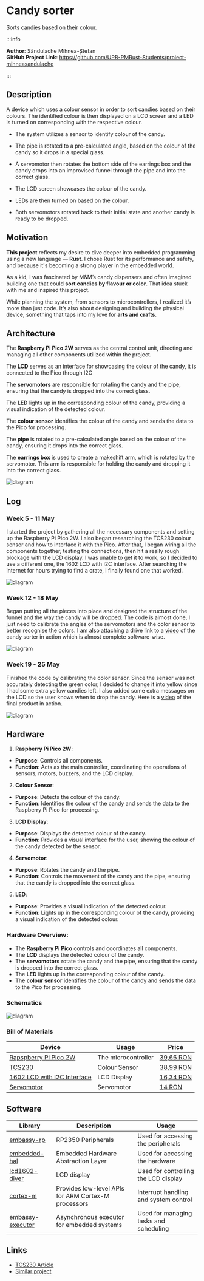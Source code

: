 # Candy sorter
Sorts candies based on their colour.

:::info 

**Author**: Sândulache Mihnea-Ștefan \
**GitHub Project Link**: https://github.com/UPB-PMRust-Students/proiect-mihneasandulache

:::

## Description

A device which uses a colour sensor in order to sort
candies based on their colours. The identified colour
is then displayed on a LCD screen and a LED is turned on
corresponding with the respective colour.


+ The system utilizes a sensor to identify colour of the candy.

+ The pipe is rotated to a pre-calculated angle, based on the colour of the candy so it drops in a special glass.

+ A servomotor then rotates the bottom side of the earrings box and the candy drops into an improvised funnel through the pipe and into the correct glass.

+ The LCD screen showcases the colour of the candy.

+ LEDs are then turned on based on the colour.

+ Both servomotors rotated back to their initial state and another candy is ready to be dropped.


## Motivation

**This project** reflects my desire to dive deeper into embedded programming using a new language — **Rust**. I chose Rust for its performance and safety, and because it's becoming a strong player in the embedded world.

As a kid, I was fascinated by M&M’s candy dispensers and often imagined building one that could **sort candies by flavour or color**. That idea stuck with me and inspired this project.

While planning the system, from sensors to microcontrollers,  I realized it’s more than just code. It’s also about designing and building the physical device, something that taps into my love for **arts and crafts**.

## Architecture 
The **Raspberry Pi Pico 2W** serves as the central control unit, directing and managing all other components utilized within the project.

The **LCD** serves as an interface for showcasing the colour of the candy, it is connected to the Pico through I2C

The **servomotors** are responsible for rotating the candy and the pipe, ensuring that the candy is dropped into the correct glass.

The **LED** lights up in the corresponding colour of the candy, providing a visual indication of the detected colour. 

The **colour sensor** identifies the colour of the candy and sends the data to the Pico for processing.

The **pipe** is rotated to a pre-calculated angle based on the colour of the candy, ensuring it drops into the correct glass.

The **earrings box** is used to create a makeshift arm, which is rotated by the servomotor. This arm is responsible for holding the candy and dropping it into the correct glass.

![diagram](components.webp)



## Log

<!-- write every week your progress here -->

### Week 5 - 11 May

I started the project by gathering all the necessary components and setting up the Raspberry Pi Pico 2W. I also began researching the TCS230 colour sensor and how to interface it with the Pico. After that, I began wiring all the components together, testing the connections, then hit a really rough blockage with the LCD display. I was unable to get it to work, so I decided to use a different one, the 1602 LCD with I2C interface. After searching the internet for hours trying to find a crate, I finally found one that worked.

![diagram](Real_wiring.webp)


### Week 12 - 18 May

Began putting all the pieces into place and designed the structure of the funnel and the way the candy will be dropped. The code is almost done, I just need to calibrate the angles of the servomotors and the color sensor to better recognise the colors. I am also attaching a drive link to a [video](https://drive.google.com/file/d/10OZsfYCC7r9oA9sq6YKw8RO7cOUaYR02/view?usp=sharing) of the candy sorter in action which is almost complete software-wise.

![diagram](Real_wiring2.webp)

### Week 19 - 25 May

Finished the code by calibrating the color sensor. Since the sensor was not accurately detecting the green color, I decided to change it into yellow since I had some extra yellow candies left. I also added some extra messages on the LCD so the user knows when to drop the candy. Here is a [video](https://drive.google.com/file/d/1kdtDkNmV4OftlH76OdGOdWxUx6d_tafh/view?usp=sharing) of the final product in action.

![diagram](Final_project.webp)
 

## Hardware

1. **Raspberry Pi Pico 2W**:
- **Purpose**: Controls all components.
- **Function**: Acts as the main controller, coordinating the operations of sensors, motors, buzzers, and the LCD display.

2. **Colour Sensor**:
- **Purpose**: Detects the colour of the candy.
- **Function**: Identifies the colour of the candy and sends the data to the Raspberry Pi Pico for processing.

3. **LCD Display**:
- **Purpose**: Displays the detected colour of the candy.
- **Function**: Provides a visual interface for the user, showing the colour of the candy detected by the sensor.

4. **Servomotor**:
- **Purpose**: Rotates the candy and the pipe.
- **Function**: Controls the movement of the candy and the pipe, ensuring that the candy is dropped into the correct glass.

5. **LED**:
- **Purpose**: Provides a visual indication of the detected colour.
- **Function**: Lights up in the corresponding colour of the candy, providing a visual indication of the detected colour.

### Hardware Overview:
- The **Raspberry Pi Pico** controls and coordinates all components.
- The **LCD** displays the detected colour of the candy.
- The **servomotors** rotate the candy and the pipe, ensuring that the candy is dropped into the correct glass.
- The **LED** lights up in the corresponding colour of the candy.
- The **colour sensor** identifies the colour of the candy and sends the data to the Pico for processing.





### Schematics
![diagram](KiCad.svg)

### Bill of Materials

<!-- Fill out this table with all the hardware components that you might need.

The format is 
```
| [Device](link://to/device) | This is used ... | [price](link://to/store) |

```

-->

| Device | Usage | Price |
|--------|--------|-------|
| [Rapspberry Pi Pico 2W](https://datasheets.raspberrypi.com/picow/pico-2-w-datasheet.pdf) | The microcontroller | [39,66 RON](https://www.optimusdigital.ro/en/raspberry-pi-boards/13327-raspberry-pi-pico-2-w.html?search_query=raspberry+pi+pico+2&results=36) |
| [TCS230](https://www.alldatasheet.com/view.jsp?Searchword=Tcs230%20datasheet&gad_source=1&gbraid=0AAAAADcdDU8NxuHbP0cnjgnaxxW8mVMPq&gclid=Cj0KCQjw2ZfABhDBARIsAHFTxGz_agIuGAL-wwwaZPnvfzuuriu4R4DTv64Wi2Bz9ikCXMJKSeYdvh4aAvbREALw_wcB) | Colour Sensor| [38,99 RON](https://www.optimusdigital.ro/en/optical-sensors/111-tcs230-color-sensor-module.html) |
| [1602 LCD with I2C Interface](https://www.waveshare.com/datasheet/LCD_en_PDF/LCD1602.pdf) | LCD Display| [16,34 RON](https://www.optimusdigital.ro/en/lcds/2894-1602-lcd-with-i2c-interface-and-blue-backlight.html?search_query=1602+LCD+with+I2C+Interface+and+Blue+Backlight&results=2) |
| [Servomotor](https://datasheetspdf.com/datasheet/SG90.html) | Servomotor | [14 RON](https://www.optimusdigital.ro/ro/motoare-servomotoare/26-micro-servomotor-sg90.html?search_query=servomotor&results=119) |




## Software

| Library | Description | Usage |
|---------|-------------|-------|
| [embassy-rp](https://github.com/embassy-rs/embassy/tree/main/embassy-rp) | RP2350 Peripherals | Used for accessing the peripherals|
| [embedded-hal](https://crates.io/crates/embedded-hal) | Embedded Hardware Abstraction Layer | Used for accessing the hardware|
| [lcd1602-diver](https://crates.io/crates/lcd1602-diver) | LCD display | Used for controlling the LCD display|
| [cortex-m](https://github.com/rust-embedded/cortex-m) | Provides low-level APIs for ARM Cortex-M processors | Interrupt handling and system control|
| [embassy-executor](https://github.com/embassy-rs/embassy/tree/main/embassy-executor) | Asynchronous executor for embedded systems | Used for managing tasks and scheduling|

## Links

<!-- Add a few links that inspired you and that you think you will use for your project -->
- [TCS230 Article](https://randomnerdtutorials.com/arduino-color-sensor-tcs230-tcs3200/)
- [Similar project](https://ocw.cs.pub.ro/courses/pm/prj2024/vstoica/elena_silvia.ionita)
